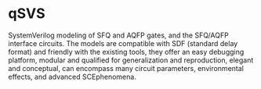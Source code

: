 # qSVS

SystemVerilog modeling of SFQ and AQFP gates, and the SFQ/AQFP interface circuits.  The models are compatible with SDF (standard delay format) and friendly with the existing tools, they offer an easy debugging platform, modular and qualified for generalization and reproduction, elegant and conceptual, can encompass many circuit parameters, environmental effects, and advanced SCEphenomena.